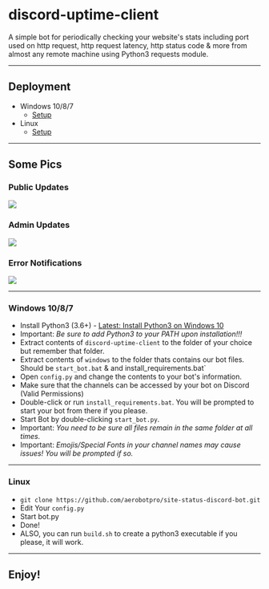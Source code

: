 # discord-uptime-client
A simple bot for periodically checking your website's stats including port used on http request, http request latency, http status code & more from almost any remote machine using Python3 requests module.

-------------------------------------------------

## Deployment
* Windows 10/8/7
  * [Setup](https://github.com/aerobotpro/site-status-discord-bot#windows-1087)
* Linux
  * [Setup](https://github.com/aerobotpro/site-status-discord-bot#linux)
-------------------------------------------------
## Some Pics

### Public Updates
![](https://cdn.discordapp.com/attachments/662110077955604481/663853562643742760/public.png)

### Admin Updates
![](https://media.discordapp.net/attachments/662110077955604481/663853599989825556/admin.png?width=609&height=474)

### Error Notifications
![](https://cdn.discordapp.com/attachments/662110077955604481/663853585045651477/admin_notification.png)

-------------------------------------------------

### Windows 10/8/7

* Install Python3 (3.6+) - [Latest: Install Python3 on Windows 10](https://www.youtube.com/watch?v=V_ACbv4329E)
* Important: *Be sure to add Python3 to your PATH upon installation!!!*
* Extract contents of `discord-uptime-client` to the folder of your choice but remember that folder.
* Extract contents of `windows` to the folder thats contains our bot files. Should be `start_bot.bat` & and install_requirements.bat`
* Open `config.py` and change the contents to your bot's information.
* Make sure that the channels can be accessed by your bot on Discord (Valid Permissions)
* Double-click or run `install_requirements.bat`. You will be prompted to start your bot from there if you please.
* Start Bot by double-clicking `start_bot.py`.
* Important: *You need to be sure all files remain in the same folder at all times.*
* Important: *Emojis/Special Fonts in your channel names may cause issues! You will be prompted if so.*

-------------------------------------------------

### Linux

* `git clone https://github.com/aerobotpro/site-status-discord-bot.git`
* Edit Your `config.py`
* Start bot.py
* Done!
* ALSO, you can run `build.sh` to create a python3 executable if you please, it will work.
 
------------------------------------------------- 
 
## Enjoy!

